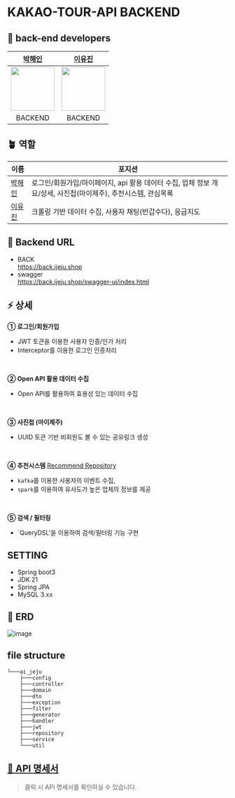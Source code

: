 # KAKAO-TOUR-API BACKEND
<!--①②③④⑤⑥⑦⑧⑨⑩-->
##  🍊 back-end developers
|[박해인](https://github.com/femmefatalehaein)|[이유진](https://github.com/yyujin1231)|
|:---:|:---:|
| <img src="https://avatars.githubusercontent.com/u/75514808?v=4" width="100">  |<img src="https://avatars.githubusercontent.com/u/118620724?v=4" width="100">|
|BACKEND| BACKEND |


## 🪴 역할
| 이름 | 포지션 |
| --- | --- | 
| [박해인](https://github.com/femmefatalehaein) | 로그인/회원가입/마이페이지, api 활용 데이터 수집, 업체 정보 개요/상세, 사진첩(마이제주), 추천시스템, 관심목록 |
| [이유진](https://github.com/yyujin1231) | 크롤링 기반 데이터 수집, 사용자 채팅(반갑수다), 응급지도|

## 🔗 Backend URL
- BACK </br>
  https://back.ijeju.shop
- swagger </br>
  https://back.ijeju.shop/swagger-ui/index.html


## ⚡️ 상세
**① 로그인/회원가입**
- JWT 토큰을 이용한 사용자 인증/인가 처리
- Interceptor를 이용한 로그인 인증처리
</br>

**② Open API 활용 데이터 수집**
- Open API를 활용하여 효용성 있는 데이터 수집
</br>

**③ 사진첩 (마이제주)**
- UUID 토큰 기반 비회원도 볼 수 있는 공유링크 생성
</br>

**④ 추천시스템**  [Recommend Repository](https://github.com/KAKAO-TOUR-API-CONTEST/kakao-recommendation)
- `kafka`를 이용한 사용자의 이벤트 수집,
- `spark`를 이용하여 유사도가 높은 업체의 정보를 제공
</br>

**⑤ 검색 / 필터링**
- `QueryDSL'을 이용하여 검색/필터링 기능 구현


## SETTING
- Spring boot3
- JDK 21
- Spring JPA
- MySQL 3.xx

## 📎 ERD
![image](https://github.com/user-attachments/assets/550d130b-9ac9-4d66-a4e1-3788aa1f0739)

##  file structure
```
└───ai_jeju
    ├───config
    ├───controller
    ├───domain
    ├───dto
    ├───exception
    ├───filter
    ├───generator
    ├───handler
    ├───jwt
    ├───repository
    ├───service
    └───util
```

## [🍏 API 명세서](....)
> 클릭 시 API 명세서를 확인하실 수 있습니다.

<br/><br/>
